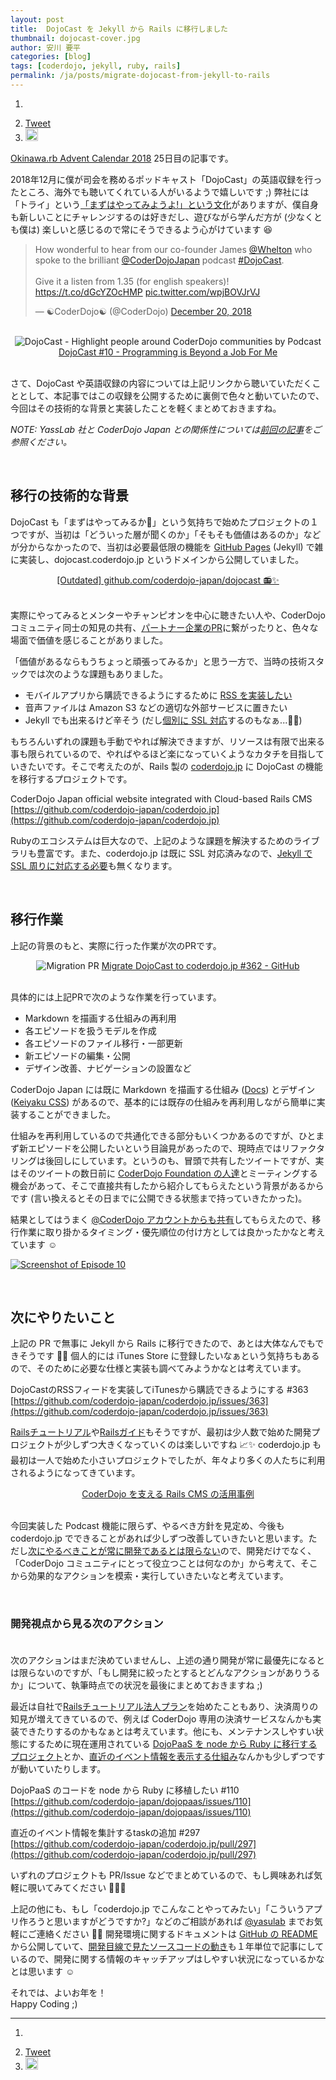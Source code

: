 ```yaml
---
layout: post
title:  DojoCast を Jekyll から Rails に移行しました
thumbnail: dojocast-cover.jpg
author: 安川 要平
categories: [blog]
tags: [coderdojo, jekyll, ruby, rails]
permalink: /ja/posts/migrate-dojocast-from-jekyll-to-rails
---
```


<ol class="snsb" style="margin-left: 0px">
  <li><div class="fb-like" data-href="https://yasslab.jp/ja/posts/migrate-dojocast-from-jekyll-to-rails" data-layout="standard" data-action="like" data-size="small" data-show-faces="true" data-share="true"></div></li>
  <li><a href="https://twitter.com/share" class="twitter-share-button" data-url="https://yasslab.jp/ja/posts/migrate-dojocast-from-jekyll-to-rails" data-text="DojoCast を Jekyll から Rails に載せ換えました - YassLab" data-lang="en" data-hashtags="CoderDojo" data-via="YassLab" width="100">Tweet</a><script>!function(d,s,id){var js,fjs=d.getElementsByTagName(s)[0],p=/^http:/.test(d.location)?'http':'https';if(!d.getElementById(id)){js=d.createElement(s);js.id=id;js.src=p+'://platform.twitter.com/widgets.js';fjs.parentNode.insertBefore(js,fjs);}}(document, 'script', 'twitter-wjs');</script></li>
  <li><a href="https://b.hatena.ne.jp/entry/s/yasslab.jp/ja/posts/migrate-dojocast-from-jekyll-to-rails" class="hatena-bookmark-button" data-hatena-bookmark-title="DojoCast を Jekyll から Rails に載せ換えました - YassLab" data-hatena-bookmark-layout="standard-balloon" data-hatena-bookmark-lang="ja" title="このエントリーをはてなブックマークに追加"><img src="https://b.st-hatena.com/images/entry-button/button-only@2x.png" alt="このエントリーをはてなブックマークに追加" width="20" height="20" style="border: none;" /></a><script type="text/javascript" src="https://b.st-hatena.com/js/bookmark_button.js" charset="utf-8" async="async"></script></li>          
</ol>

[Okinawa.rb Advent Calendar 2018](https://qiita.com/advent-calendar/2018/okinawarb) 25日目の記事です。

2018年12月に僕が司会を務めるポッドキャスト「DojoCast」の英語収録を行ったところ、海外でも聴いてくれている人がいるようで嬉しいです ;) 弊社には「トライ」という[「まずはやってみようよ!」という文化](/ja/join-forces#flow)がありますが、僕自身も新しいことにチャレンジするのは好きだし、遊びながら学んだ方が (少なくとも僕は) 楽しいと感じるので常にそうできるよう心がけています 😆

<blockquote class="twitter-tweet" data-lang="en"><p lang="en" dir="ltr">How wonderful to hear from our co-founder James <a href="https://twitter.com/Whelton?ref_src=twsrc%5Etfw">@Whelton</a> who spoke to the brilliant <a href="https://twitter.com/CoderDojoJapan?ref_src=twsrc%5Etfw">@CoderDojoJapan</a>  podcast <a href="https://twitter.com/hashtag/DojoCast?src=hash&amp;ref_src=twsrc%5Etfw">#DojoCast</a>.<br><br>Give it a listen from 1.35 (for english speakers)! <a href="https://t.co/dGcYZOcHMP">https://t.co/dGcYZOcHMP</a> <a href="https://t.co/wpjBOVJrVJ">pic.twitter.com/wpjBOVJrVJ</a></p>&mdash; ☯CoderDojo☯ (@CoderDojo) <a href="https://twitter.com/CoderDojo/status/1075677404419506176?ref_src=twsrc%5Etfw">December 20, 2018</a></blockquote>
<script async src="https://platform.twitter.com/widgets.js" charset="utf-8"></script>

<br>

<div style="text-align: center">
<img alt="DojoCast - Highlight people around CoderDojo communities by Podcast" src="/img/dojocast-cover.jpg" />
<a href="https://coderdojo.jp/podcasts/10](https://coderdojo.jp/podcasts/10">DojoCast #10 - Programming is Beyond a Job For Me</a>
<br><br>
</div>


さて、DojoCast や英語収録の内容については上記リンクから聴いていただくこととして、本記事ではこの収録を公開するために裏側で色々と動いていたので、今回はその技術的な背景と実装したことを軽くまとめておきますね。

*NOTE: YassLab 社と CoderDojo Japan との関係性については[前回の記事](https://yasslab.jp/ja/posts/coderdojo-japan-2018)をご参照ください。*

<br>

## 移行の技術的な背景

DojoCast も「まずはやってみるか🤔」という気持ちで始めたプロジェクトの１つですが、当初は「どういった層が聞くのか」「そもそも価値はあるのか」などが分からなかったので、当初は必要最低限の機能を [GitHub Pages](https://pages.github.com/) (Jekyll) で雑に実装し、dojocast.coderdojo.jp というドメインから公開していました。

<div style="text-align: center">
  <script async class="speakerdeck-embed" data-slide="2" data-id="8e6dae291abd4dc3ad36ca779c0e106e" data-ratio="1.33333333333333" src="//speakerdeck.com/assets/embed.js"></script>
  <a href="https://github.com/coderdojo-japan/dojocast">[Outdated] github.com/coderdojo-japan/dojocast 📻✨   </a>
  <br><br>
</div>

実際にやってみるとメンターやチャンピオンを中心に聴きたい人や、CoderDojo コミュニティ同士の知見の共有、[パートナー企業のPR](https://coderdojo.jp/podcasts/6)に繋がったりと、色々な場面で価値を感じることがありました。

「価値があるならもうちょっと頑張ってみるか」と思う一方で、当時の技術スタックでは次のような課題もありました。

- モバイルアプリから購読できるようにするために [RSS を実装したい](https://github.com/coderdojo-japan/coderdojo.jp/issues/363)
- 音声ファイルは Amazon S3 などの適切な外部サービスに置きたい
- Jekyll でも出来るけど辛そう (だし[個別に SSL 対応](https://qiita.com/yasulab/items/792dc0048bbd0b5ca96e)するのもなぁ...🤔💭)

もちろんいずれの課題も手動でやれば解決できますが、リソースは有限で出来る事も限られているので、やればやるほど楽になっていくようなカタチを目指していきたいです。そこで考えたのが、Rails 製の [coderdojo.jp](https://coderdojo.jp/) に DojoCast の機能を移行するプロジェクトです。

CoderDojo Japan official website integrated with Cloud-based Rails CMS   
[https://github.com/coderdojo-japan/coderdojo.jp](https://github.com/coderdojo-japan/coderdojo.jp)

Rubyのエコシステムは巨大なので、上記のような課題を解決するためのライブラリも豊富です。また、coderdojo.jp は既に SSL 対応済みなので、[Jekyll で SSL 周りに対応する必要](https://qiita.com/yasulab/items/d900bb47bf73beada855)も無くなります。

<br>

## 移行作業

上記の背景のもと、実際に行った作業が次のPRです。

<div style="text-align: center">
  <img alt="Migration PR" src="/img/migration-pr.png" />
  <a href="https://github.com/coderdojo-japan/coderdojo.jp/pull/362">Migrate DojoCast to coderdojo.jp #362 - GitHub</a>
  <br><br>
</div>

具体的には上記PRで次のような作業を行っています。

- Markdown を描画する仕組みの再利用
- 各エピソードを扱うモデルを作成
- 各エピソードのファイル移行・一部更新
- 新エピソードの編集・公開
- デザイン改善、ナビゲーションの設置など

CoderDojo Japan には既に Markdown を描画する仕組み ([Docs](https://coderdojo.jp/docs)) とデザイン ([Keiyaku CSS](https://cognitom.github.io/keiyaku-css/)) があるので、基本的には既存の仕組みを再利用しながら簡単に実装することができました。

仕組みを再利用しているので共通化できる部分もいくつかあるのですが、ひとまず新エピソードを公開したいという目論見があったので、現時点ではリファクタリングは後回しにしています。というのも、冒頭で共有したツイートですが、実はそのツイートの数日前に [CoderDojo Foundation の人達](https://coderdojo.com/foundation/)とミーティングする機会があって、そこで直接共有したから紹介してもらえたという背景があるからです (言い換えるとその日までに公開できる状態まで持っていきたかった)。

結果としてはうまく [@CoderDojo アカウントからも共有](https://twitter.com/CoderDojo/status/1075677404419506176)してもらえたので、移行作業に取り掛かるタイミング・優先順位の付け方としては良かったかなと考えています ☺️

[![Screenshot of Episode 10](/img/dojocast-ss.png)](https://coderdojo.jp/podcasts/10)

<br>

## 次にやりたいこと

上記の PR で無事に Jekyll から Rails に移行できたので、あとは大体なんでもできそうです 🤔💭 個人的には iTunes Store に登録したいなぁという気持ちもあるので、そのために必要な仕様と実装も調べてみようかなとは考えています。

DojoCastのRSSフィードを実装してiTunesから購読できるようにする #363   
[https://github.com/coderdojo-japan/coderdojo.jp/issues/363](https://github.com/coderdojo-japan/coderdojo.jp/issues/363)

[Railsチュートリアル](https://railstutorial.jp/)や[Railsガイド](https://railsguides.jp/)もそうですが、最初は少人数で始めた開発プロジェクトが少しずつ大きくなっていくのは楽しいですね 📈✨ coderdojo.jp も最初は一人で始めた小さいプロジェクトでしたが、年々より多くの人たちに利用されるようになってきています。

<div style="text-align: center">
  <script async class="speakerdeck-embed" data-slide="44" data-id="0150cf89a4d94bc7ab41c14b851de0bc" data-ratio="1.33333333333333" src="//speakerdeck.com/assets/embed.js"></script>
  <a href="https://speakerdeck.com/yasulab/case-study-rails-cms-for-coderdojo">CoderDojo を支える Rails CMS の活用事例</a>
  <br><br>
</div>

今回実装した Podcast 機能に限らず、やるべき方針を見定め、今後も coderdojo.jp でできることがあれば少しずつ改善していきたいと思います。ただし[次にやるべきことが常に開発であるとは限らない](https://yasslab.jp/ja/posts/coderdojo-japan-2018)ので、開発だけでなく、「CoderDojo コミュニティにとって役立つことは何なのか」から考えて、そこから効果的なアクションを模索・実行していきたいなと考えています。

<br>

### 開発視点から見る次のアクション<br><br>

次のアクションはまだ決めていませんし、上述の通り開発が常に最優先になるとは限らないのですが、「もし開発に絞ったとするとどんなアクションがありうるか」について、執筆時点での状況を最後にまとめておきますね ;)

最近は自社で[Railsチュートリアル法人プラン](https://railstutorial.jp/business)を始めたこともあり、決済周りの知見が増えてきているので、例えば CoderDojo 専用の決済サービスなんかも実装できたりするのかもなぁとは考えています。他にも、メンテナンスしやすい状態にするために現在運用されている [DojoPaaS を node から Ruby に移行するプロジェクト](https://github.com/coderdojo-japan/dojopaas/issues/110)とか、[直近のイベント情報を表示する仕組み](https://github.com/coderdojo-japan/coderdojo.jp/pull/297)なんかも少しずつですが動いていたりします。

DojoPaaS のコードを node から Ruby に移植したい #110   
[https://github.com/coderdojo-japan/dojopaas/issues/110](https://github.com/coderdojo-japan/dojopaas/issues/110)

直近のイベント情報を集計するtaskの追加 #297   
[https://github.com/coderdojo-japan/coderdojo.jp/pull/297](https://github.com/coderdojo-japan/coderdojo.jp/pull/297)

いずれのプロジェクトも PR/Issue などでまとめているので、もし興味あれば気軽に覗いてみてください 📜👀✨

上記の他にも、もし「coderdojo.jp でこんなことやってみたい」「こういうアプリ作ろうと思いますがどうですか?」などのご相談があれば [@yasulab](https://twitter.com/yasulab) までお気軽にご連絡ください 📧✨ 開発環境に関するドキュメントは [GitHub の README](https://github.com/coderdojo-japan/coderdojo.jp) から公開していて、[開発目線で見たソースコードの動き](https://yasslab.jp/ja/posts/coderdojo-japan-2018)も１年単位で記事にしているので、開発に関する情報のキャッチアップはしやすい状況になっているかなとは思います ☺️

それでは、よいお年を！   
Happy Coding ;)

-----

<ol class="snsb" style="margin-left: 0px">
  <li><div class="fb-like" data-href="https://yasslab.jp/ja/posts/migrate-dojocast-from-jekyll-to-rails" data-layout="standard" data-action="like" data-size="small" data-show-faces="true" data-share="true"></div></li>
  <li><a href="https://twitter.com/share" class="twitter-share-button" data-url="https://yasslab.jp/ja/posts/migrate-dojocast-from-jekyll-to-rails" data-text="DojoCast を Jekyll から Rails に載せ換えました - YassLab" data-lang="en" data-hashtags="CoderDojo" data-via="YassLab" width="100">Tweet</a><script>!function(d,s,id){var js,fjs=d.getElementsByTagName(s)[0],p=/^http:/.test(d.location)?'http':'https';if(!d.getElementById(id)){js=d.createElement(s);js.id=id;js.src=p+'://platform.twitter.com/widgets.js';fjs.parentNode.insertBefore(js,fjs);}}(document, 'script', 'twitter-wjs');</script></li>
  <li><a href="https://b.hatena.ne.jp/entry/s/yasslab.jp/ja/posts/migrate-dojocast-from-jekyll-to-rails" class="hatena-bookmark-button" data-hatena-bookmark-title="DojoCast を Jekyll から Rails に載せ換えました - YassLab" data-hatena-bookmark-layout="standard-balloon" data-hatena-bookmark-lang="ja" title="このエントリーをはてなブックマークに追加"><img src="https://b.st-hatena.com/images/entry-button/button-only@2x.png" alt="このエントリーをはてなブックマークに追加" width="20" height="20" style="border: none;" /></a><script type="text/javascript" src="https://b.st-hatena.com/js/bookmark_button.js" charset="utf-8" async="async"></script></li>          
</ol>
